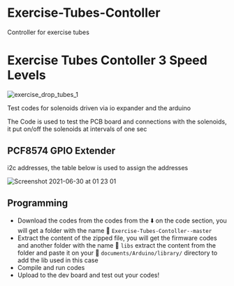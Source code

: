 # Exercise-Tubes-Contoller
Controller for exercise tubes 

# Exercise Tubes Contoller 3 Speed Levels
![exercise_drop_tubes_1](https://user-images.githubusercontent.com/20322653/143021456-15c37a86-d513-4d59-b3f7-25182d040e80.png)

Test codes for solenoids driven via io expander and the arduino

The Code is used to test the PCB board and connections with the solenoids, it put on/off the solenoids at intervals of one sec

PCF8574 GPIO Extender
---
i2c addresses, the table below is used to assign the addresses

![Screenshot 2021-06-30 at 01 23 01](https://user-images.githubusercontent.com/20322653/123875103-c835c200-d941-11eb-91cf-d2e721d8c80b.png)

Programming
---
- Download the codes from the codes from the ⬇️ on the code section, you will get a folder with the name 📁 `Exercise-Tubes-Contoller--master`
- Extract the content of the zipped file, you will get the firmware codes and another folder with the name 📁 `libs` extract the content from the folder and paste it on your 📂 `documents/Arduino/library/` directory to add the lib used in this case
- Compile and run codes
- Upload to the dev board and test out your codes!

